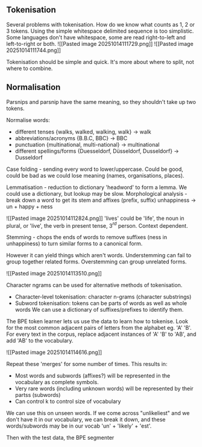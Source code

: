## Tokenisation

Several problems with tokenisation. How do we know what counts as 1, 2 or 3 tokens. Using the simple whitespace delimited sequence is too simplistic.
Some languages don't have whitespace, some are read right-to-left and left-to-right or both.
![[Pasted image 20251014111729.png]]
![[Pasted image 20251014111744.png]]

Tokenisation should be simple and quick. It's more about where to split, not where to combine.

## Normalisation
Parsnips and parsnip have the same meaning, so they shouldn't take up two tokens.

Normalise words:
- different tenses {walks, walked, walking, walk} -> walk
- abbreviations/acronyms {B.B.C, BBC} -> BBC
- punctuation {multinational, multi-national} -> multinational
- different spellings/forms {Duesseldorf, Düsseldorf, Dusseldorf} -> Dusseldorf

Case folding - sending every word to lower/uppercase. Could be good, could be bad as we could lose meaning (names, organisations, places).

Lemmatisation - reduction to dictionary 'headword' to form a lemma. 
We could use a dictionary, but lookup may be slow. 
Morphological analysis - break down a word to get its stem and affixes (prefix, suffix) 
unhappiness -> un + happy + ness

![[Pasted image 20251014112824.png]]
'lives' could be 'life', the noun in plural, or 'live', the verb in present tense, 3$^{rd}$ person. Context dependent.

Stemming - chops the ends of words to remove suffixes (ness in unhappiness) to turn similar forms to a canonical form. 

However it can yield things which aren't words. Understemming can fail to group together related forms. Overstemming can group unrelated forms.

![[Pasted image 20251014113510.png]]

Character ngrams can be used for alternative methods of tokenisation.
- Character-level tokenisation: character n-grams (character substrings)
- Subword tokenisation: tokens can be parts of words as well as whole words
We can use a dictionary of suffixes/prefixes to identify them.

The BPE token learner lets us use the data to learn how to tokenise. Look for the most common adjacent pairs of letters from the alphabet eg. 'A' 'B'.
For every text in the corpus, replace adjacent instances of 'A' 'B' to 'AB', and add 'AB' to the vocabulary.

![[Pasted image 20251014114616.png]]

Repeat these 'merges' for some number of times.
This results in:
- Most words and subwords (affixes?) will be represented in the vocabulary as complete symbols.
- Very rare words (including unknown words) will be represented by their partss (subwords)
- Can control k to control size of vocabulary

We can use this on unseen words. If we come across "unlikeliest" and we don't have it in our vocabulary, we can break it down, and these words/subwords may be in our vocab 'un' + 'likely' + 'est'.

Then with the test data, the BPE segmenter
